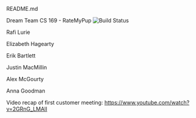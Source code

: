 README.md



Dream Team CS 169 - RateMyPup
![Build Status](https://travis-ci.org/eabartlett/ratemypup.svg?branch=master)



Rafi Lurie

Elizabeth Hagearty

Erik Bartlett

Justin MacMillin

Alex McGourty

Anna Goodman


Video recap of first customer meeting: https://www.youtube.com/watch?v=2GRnG_LMAlI
